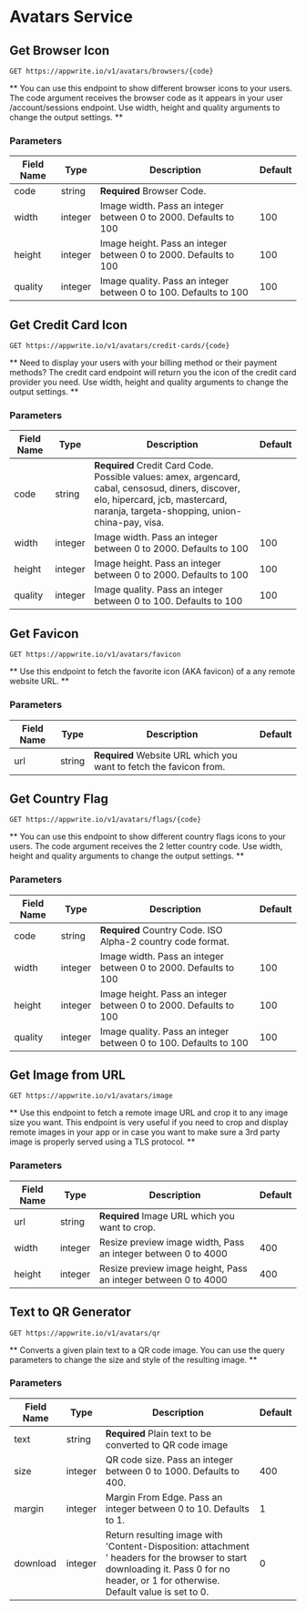 # Avatars Service

## Get Browser Icon

```http request
GET https://appwrite.io/v1/avatars/browsers/{code}
```

** You can use this endpoint to show different browser icons to your users. The code argument receives the browser code as it appears in your user /account/sessions endpoint. Use width, height and quality arguments to change the output settings. **

### Parameters

| Field Name | Type | Description | Default |
| --- | --- | --- | --- |
| code | string | **Required** Browser Code. |  |
| width | integer | Image width. Pass an integer between 0 to 2000. Defaults to 100 | 100 |
| height | integer | Image height. Pass an integer between 0 to 2000. Defaults to 100 | 100 |
| quality | integer | Image quality. Pass an integer between 0 to 100. Defaults to 100 | 100 |

## Get Credit Card Icon

```http request
GET https://appwrite.io/v1/avatars/credit-cards/{code}
```

** Need to display your users with your billing method or their payment methods? The credit card endpoint will return you the icon of the credit card provider you need. Use width, height and quality arguments to change the output settings. **

### Parameters

| Field Name | Type | Description | Default |
| --- | --- | --- | --- |
| code | string | **Required** Credit Card Code. Possible values: amex, argencard, cabal, censosud, diners, discover, elo, hipercard, jcb, mastercard, naranja, targeta-shopping, union-china-pay, visa. |  |
| width | integer | Image width. Pass an integer between 0 to 2000. Defaults to 100 | 100 |
| height | integer | Image height. Pass an integer between 0 to 2000. Defaults to 100 | 100 |
| quality | integer | Image quality. Pass an integer between 0 to 100. Defaults to 100 | 100 |

## Get Favicon

```http request
GET https://appwrite.io/v1/avatars/favicon
```

** Use this endpoint to fetch the favorite icon (AKA favicon) of a  any remote website URL. **

### Parameters

| Field Name | Type | Description | Default |
| --- | --- | --- | --- |
| url | string | **Required** Website URL which you want to fetch the favicon from. |  |

## Get Country Flag

```http request
GET https://appwrite.io/v1/avatars/flags/{code}
```

** You can use this endpoint to show different country flags icons to your users. The code argument receives the 2 letter country code. Use width, height and quality arguments to change the output settings. **

### Parameters

| Field Name | Type | Description | Default |
| --- | --- | --- | --- |
| code | string | **Required** Country Code. ISO Alpha-2 country code format. |  |
| width | integer | Image width. Pass an integer between 0 to 2000. Defaults to 100 | 100 |
| height | integer | Image height. Pass an integer between 0 to 2000. Defaults to 100 | 100 |
| quality | integer | Image quality. Pass an integer between 0 to 100. Defaults to 100 | 100 |

## Get Image from URL

```http request
GET https://appwrite.io/v1/avatars/image
```

** Use this endpoint to fetch a remote image URL and crop it to any image size you want. This endpoint is very useful if you need to crop and display remote images in your app or in case you want to make sure a 3rd party image is properly served using a TLS protocol. **

### Parameters

| Field Name | Type | Description | Default |
| --- | --- | --- | --- |
| url | string | **Required** Image URL which you want to crop. |  |
| width | integer | Resize preview image width, Pass an integer between 0 to 4000 | 400 |
| height | integer | Resize preview image height, Pass an integer between 0 to 4000 | 400 |

## Text to QR Generator

```http request
GET https://appwrite.io/v1/avatars/qr
```

** Converts a given plain text to a QR code image. You can use the query parameters to change the size and style of the resulting image. **

### Parameters

| Field Name | Type | Description | Default |
| --- | --- | --- | --- |
| text | string | **Required** Plain text to be converted to QR code image |  |
| size | integer | QR code size. Pass an integer between 0 to 1000. Defaults to 400. | 400 |
| margin | integer | Margin From Edge. Pass an integer between 0 to 10. Defaults to 1. | 1 |
| download | integer | Return resulting image with &#039;Content-Disposition: attachment &#039; headers for the browser to start downloading it. Pass 0 for no header, or 1 for otherwise. Default value is set to 0. | 0 |

